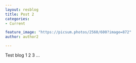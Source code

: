 ```yaml
---
layout: resblog
title: Post 2
categories:
- Current

feature_image: "https://picsum.photos/2560/600?image=872"
author: author2

---
```



Test blog 1 2 3 ... 